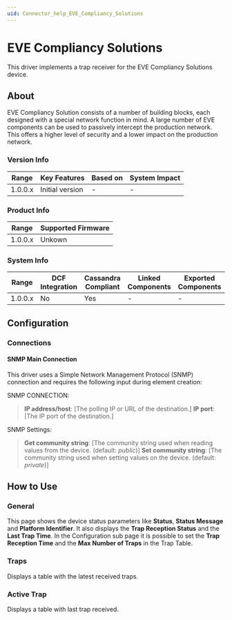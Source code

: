 ```yaml
---
uid: Connector_help_EVE_Compliancy_Solutions
---
```


# EVE Compliancy Solutions

This driver implements a trap receiver for the EVE Compliancy Solutions device.

## About

EVE Compliancy Solution consists of a number of building blocks, each designed with a special network function in mind. A large number of EVE components can be used to passively intercept the production network. This offers a higher level of security and a lower impact on the production network.

### Version Info

| **Range** | **Key Features** | **Based on** | **System Impact** |
|-----------|------------------|--------------|-------------------|
| 1.0.0.x   | Initial version  | \-           | \-                |

### Product Info

| **Range** | **Supported Firmware** |
|-----------|------------------------|
| 1.0.0.x   | Unkown                 |

### System Info

| **Range** | **DCF Integration** | **Cassandra Compliant** | **Linked Components** | **Exported Components** |
|-----------|---------------------|-------------------------|-----------------------|-------------------------|
| 1.0.0.x   | No                  | Yes                     | \-                    | \-                      |

## Configuration

### Connections

#### SNMP Main Connection

This driver uses a Simple Network Management Protocol (SNMP) connection and requires the following input during element creation:

SNMP CONNECTION:

> **IP address/host**: \[The polling IP or URL of the destination.\] **IP port**: \[The IP port of the destination.\]

SNMP Settings:

> **Get community string**: \[The community string used when reading values from the device. (default: *public*)\] **Set community string**: \[The community string used when setting values on the device. (default: *private*)\]

## How to Use

### General

This page shows the device status parameters like **Status**, **Status Message** and **Platform Identifier**. It also displays the **Trap Reception Status** and the **Last Trap Time**. In the Configuration sub page it is possible to set the **Trap Reception Time** and the **Max Number of Traps** in the Trap Table.

### Traps

Displays a table with the latest received traps.

### Active Trap

Displays a table with last trap received.
